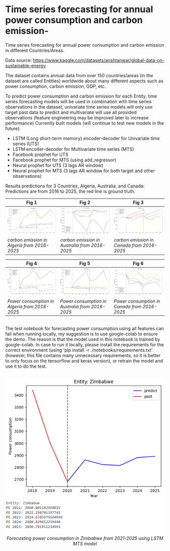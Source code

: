 # Time series forecasting for annual power consumption and carbon emission-
Time series forecasting for annual power consumption and carbon emission in different Countries/Areas. 

Data source: https://www.kaggle.com/datasets/anshtanwar/global-data-on-sustainable-energy

The dataset contains annual data from over 150 countries/areas (in the dataset are called Entities) worldwide about many different aspects such as power consumption, carbon emission, GDP, etc.

To predict power consumption and carbon emission for each Entity, time series forecasting models will be used in combination with time series observations in the dataset, univariate time series models will only use target past data to predict and multivariate will use all provided observations (feature engineering may be improved later to increase performance)
Currently built models (will continue to test new models in the future):
* LSTM (Long short-term memory) encoder-decoder for Univariate time series (UTS)
* LSTM encoder-decoder for Multivariate time series (MTS)
* Facebook prophet for UTS
* Facebook prophet for MTS (using add_regressor)
* Neural prophet for UTS (3 lags AR window)
* Neural prophet for MTS (3 lags AR window for both target and other observations)

Results predictions for 3 Countries, Algeria, Australia, and Canada: Predictions are from 2016 to 2025, the red line is ground truth.

| Fig 1                        | Fig 2                          | Fig 3                          |
|---------------------------------|---------------------------------|---------------------------------|
| <img src="./images/algeria_co2.png" width="300">             | <img src="./images/australia_co2.png" width="300">             | <img src="./images/canada_co2.png" width="300">             |
| *carbon emission in Algeria from 2016-2025*                | *carbon emission in Australia from 2016-2025*                | *carbon emission in Canada from 2016-2025*                |


| Fig 4                        | Fig 5                          | Fig 6                          |
|---------------------------------|---------------------------------|---------------------------------|
| <img src="./images/algeria_pe.png" width="300">             | <img src="./images/australia_pe.png" width="300">             | <img src="./images/canada_pe.png" width="300">             |
| *Power consumption in Algeria from 2016-2025*                | *Power consumption in Australia from 2016-2025*                | *Power consumption in Canada from 2016-2025*                |


</br>
The test notebook for forecasting power consumption using all features can fail when running locally, my suggestion is to use google-colab to ensure the demo. The reason is that the model used in this notebook is trained by google-colab. In case to run it locally, please install the requirements for the correct environment (using 'pip install -r ./notebooks/requirements.txt' (however, this file contains many unnecessary requirements, so it is better to only focus on the tensorflow and keras version), or retrain the model and use it to do the test.
</br>
</br>

<p align="center">
  <img src="./images/demo_test.png" style="display: block; margin: auto;">
  </br>
  <i>Forecasting power consumption in Zimbabwe from 2021-2025 using LSTM MTS model</i>
</p>
